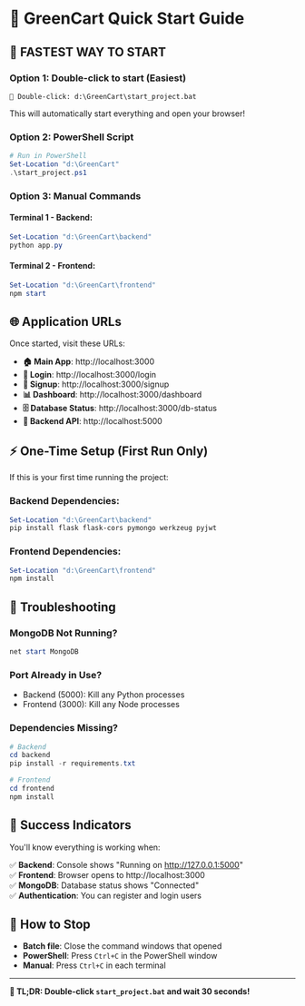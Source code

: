 # 🚀 GreenCart Quick Start Guide

## 🎯 **FASTEST WAY TO START**

### **Option 1: Double-click to start (Easiest)**
```
📁 Double-click: d:\GreenCart\start_project.bat
```
This will automatically start everything and open your browser!

### **Option 2: PowerShell Script**
```powershell
# Run in PowerShell
Set-Location "d:\GreenCart"
.\start_project.ps1
```

### **Option 3: Manual Commands**

#### **Terminal 1 - Backend:**
```powershell
Set-Location "d:\GreenCart\backend"
python app.py
```

#### **Terminal 2 - Frontend:**
```powershell
Set-Location "d:\GreenCart\frontend"
npm start
```

## 🌐 **Application URLs**

Once started, visit these URLs:

- **🏠 Main App**: http://localhost:3000
- **🔐 Login**: http://localhost:3000/login
- **📝 Signup**: http://localhost:3000/signup
- **📊 Dashboard**: http://localhost:3000/dashboard
- **🗄️ Database Status**: http://localhost:3000/db-status
- **🔧 Backend API**: http://localhost:5000

## ⚡ **One-Time Setup (First Run Only)**

If this is your first time running the project:

### **Backend Dependencies:**
```powershell
Set-Location "d:\GreenCart\backend"
pip install flask flask-cors pymongo werkzeug pyjwt
```

### **Frontend Dependencies:**
```powershell
Set-Location "d:\GreenCart\frontend"
npm install
```

## 🔧 **Troubleshooting**

### **MongoDB Not Running?**
```powershell
net start MongoDB
```

### **Port Already in Use?**
- Backend (5000): Kill any Python processes
- Frontend (3000): Kill any Node processes

### **Dependencies Missing?**
```powershell
# Backend
cd backend
pip install -r requirements.txt

# Frontend  
cd frontend
npm install
```

## 🎉 **Success Indicators**

You'll know everything is working when:

✅ **Backend**: Console shows "Running on http://127.0.0.1:5000"  
✅ **Frontend**: Browser opens to http://localhost:3000  
✅ **MongoDB**: Database status shows "Connected"  
✅ **Authentication**: You can register and login users  

## 🛑 **How to Stop**

- **Batch file**: Close the command windows that opened
- **PowerShell**: Press `Ctrl+C` in the PowerShell window
- **Manual**: Press `Ctrl+C` in each terminal

---

**🎯 TL;DR: Double-click `start_project.bat` and wait 30 seconds!**